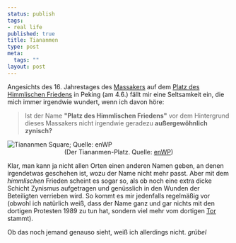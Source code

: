 ```yaml
--- 
status: publish
tags: 
- real life
published: true
title: Tiananmen
type: post
meta: 
  tags: ""
layout: post
---
```

Angesichts des 16. Jahrestages des <a href="http://de.wikipedia.org/wiki/Tiananmen-Massaker">Massakers</a> auf dem <a href="http://de.wikipedia.org/wiki/Platz_des_himmlischen_Friedens">Platz des Himmlischen Friedens</a> in Peking (am 4.6.) fällt mir eine Seltsamkeit ein, die mich immer irgendwie wundert, wenn ich davon höre:

<blockquote>Ist der Name <strong>"Platz des Himmlischen Friedens"</strong> vor dem Hintergrund dieses Massakers nicht irgendwie geradezu <strong>außergewöhnlich zynisch?</strong></blockquote>

<img src='http://fredericiana.de/uploads/thumb-050606tiananmensquare.jpg' alt='Tiananmen Square; Quelle: enWP' class="centered" />
<div align="center">(Der Tiananmen-Platz. Quelle: <a href="http://en.wikipedia.org/wiki/Image:200401-beijing-tianan-square-overview.jpg">enWP</a>)</div>

Klar, man kann ja nicht allen Orten einen anderen Namen geben<!--more-->, an denen irgendetwas geschehen ist, wozu der Name nicht mehr passt. Aber mit dem <em>himmlischen</em> Frieden scheint es sogar so, als ob noch eine extra dicke Schicht Zynismus aufgetragen und genüsslich in den Wunden der Beteiligten verrieben wird. So kommt es mir jedenfalls regelmäßig vor (obwohl ich natürlich weiß, dass der Name ganz und gar nichts mit den dortigen Protesten 1989 zu tun hat, sondern viel mehr vom dortigen <a href="http://de.wikipedia.org/wiki/Tor_des_himmlischen_Friedens">Tor</a> stammt).

Ob das noch jemand genauso sieht, weiß ich allerdings nicht. *grübel*
